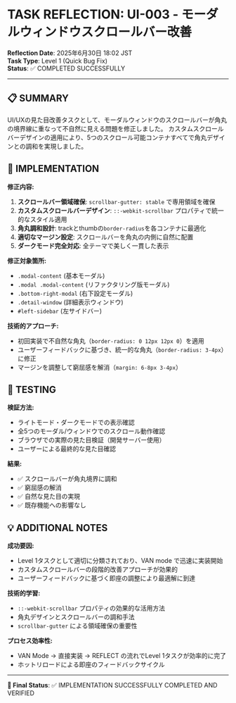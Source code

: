 # TASK REFLECTION: UI-003 - モーダルウィンドウスクロールバー改善

**Reflection Date**: 2025年6月30日 18:02 JST  
**Task Type**: Level 1 (Quick Bug Fix)  
**Status**: ✅ COMPLETED SUCCESSFULLY

---

## 📋 SUMMARY

UI/UXの見た目改善タスクとして、モーダルウィンドウのスクロールバーが角丸の境界線に重なって不自然に見える問題を修正しました。
カスタムスクロールバーデザインの適用により、5つのスクロール可能コンテナすべてで角丸デザインとの調和を実現しました。

## 🔧 IMPLEMENTATION

**修正内容:**
1. **スクロールバー領域確保**: `scrollbar-gutter: stable` で専用領域を確保
2. **カスタムスクロールバーデザイン**: `::-webkit-scrollbar` プロパティで統一的なスタイル適用
3. **角丸調和設計**: trackとthumbの`border-radius`を各コンテナに最適化
4. **適切なマージン設定**: スクロールバーを角丸の内側に自然に配置
5. **ダークモード完全対応**: 全テーマで美しく一貫した表示

**修正対象箇所:**
- `.modal-content` (基本モーダル)
- `.modal .modal-content` (リファクタリング版モーダル)
- `.bottom-right-modal` (右下設定モーダル)
- `.detail-window` (詳細表示ウィンドウ)
- `#left-sidebar` (左サイドバー)

**技術的アプローチ:**
- 初回実装で不自然な角丸（`border-radius: 0 12px 12px 0`）を適用
- ユーザーフィードバックに基づき、統一的な角丸（`border-radius: 3-4px`）に修正
- マージンを調整して窮屈感を解消（`margin: 6-8px 3-4px`）

## 🧪 TESTING

**検証方法:**
- ライトモード・ダークモードでの表示確認
- 全5つのモーダル/ウィンドウでのスクロール動作確認
- ブラウザでの実際の見た目検証（開発サーバー使用）
- ユーザーによる最終的な見た目確認

**結果:**
- ✅ スクロールバーが角丸境界に調和
- ✅ 窮屈感の解消
- ✅ 自然な見た目の実現
- ✅ 既存機能への影響なし

## 💡 ADDITIONAL NOTES

**成功要因:**
- Level 1タスクとして適切に分類されており、VAN mode で迅速に実装開始
- カスタムスクロールバーの段階的改善アプローチが効果的
- ユーザーフィードバックに基づく即座の調整により最適解に到達

**技術的学習:**
- `::-webkit-scrollbar` プロパティの効果的な活用方法
- 角丸デザインとスクロールバーの調和手法
- `scrollbar-gutter` による領域確保の重要性

**プロセス効率性:**
- VAN Mode → 直接実装 → REFLECT の流れでLevel 1タスクが効率的に完了
- ホットリロードによる即座のフィードバックサイクル

---

**🎯 Final Status**: ✅ IMPLEMENTATION SUCCESSFULLY COMPLETED AND VERIFIED 